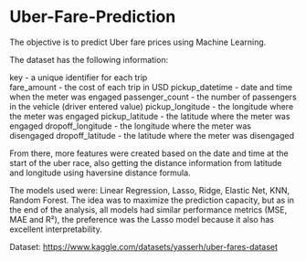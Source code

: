 # Uber-Fare-Prediction

The objective is to predict Uber fare prices using Machine Learning.

The dataset has the following information:

key - a unique identifier for each trip  
fare_amount - the cost of each trip in USD
pickup_datetime - date and time when the meter was engaged
passenger_count - the number of passengers in the vehicle (driver entered value)
pickup_longitude - the longitude where the meter was engaged
pickup_latitude - the latitude where the meter was engaged
dropoff_longitude - the longitude where the meter was disengaged
dropoff_latitude - the latitude where the meter was disengaged


From there, more features were created based on the date and time at the start of the uber race, also getting the distance information from latitude and longitude using haversine distance formula.

The models used were: Linear Regression, Lasso, Ridge, Elastic Net, KNN, Random Forest.
The idea was to maximize the prediction capacity, but as in the end of the analysis, all models had similar performance metrics (MSE, MAE and R²), the preference was the Lasso model because it also has excellent interpretability.

Dataset: https://www.kaggle.com/datasets/yasserh/uber-fares-dataset
